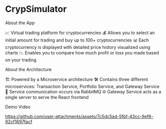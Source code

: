 # CrypSimulator

About the App

📈 Virtual trading platform for cryptocurrencies
💰 Allows you to select an initial amount for trading and buy up to 100+ cryptocurrencies
📊 Each cryptocurrency is displayed with detailed price history visualized using charts
📉 Enables you to compare how much profit or loss you made based on your trading

About the Architecture

🏗️ Powered by a Microservice architecture
🛠️ Contains three different microservices: Transaction Service, Portfolio Service, and Gateway Service
🔄 Service communication occurs via RabbitMQ
🌐 Gateway Service acts as a single server to serve the React frontend

Demo Video

https://github.com/user-attachments/assets/7c5dc5ad-5fbf-43cc-9ef6-92cf1697facf




